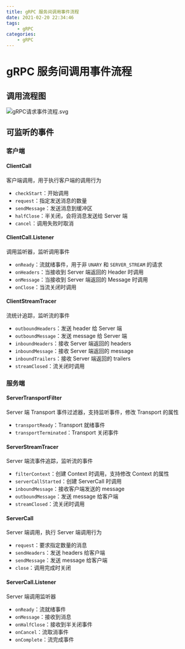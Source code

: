 ```yaml
---
title: gRPC 服务间调用事件流程
date: 2021-02-20 22:34:46
tags:
    - gRPC
categories: 
    - gRPC
---
```


# gRPC 服务间调用事件流程

## 调用流程图

![gRPC请求事件流程.svg](https://img.hellowood.dev/picture/gRPC请求事件流程.svg)

## 可监听的事件

### 客户端

#### ClientCall

客户端调用，用于执行客户端的调用行为

- `checkStart`：开始调用
- `request`：指定发送消息的数量
- `sendMessage`：发送消息到缓冲区
- `halfClose`：半关闭，会将消息发送给 Server 端
- `cancel`：调用失败时取消

#### ClientCall.Listener

调用监听器，监听调用事件

-  `onReady`：流就绪事件，用于非 `UNARY` 和 `SERVER_STREAM` 的请求
-  `onHeaders`：当接收到 Server 端返回的 Header 时调用
-  `onMessage`：当接收到 Server 端返回的 Message 时调用
-  `onClose`：当流关闭时调用

#### ClientStreamTracer

流统计追踪，监听流的事件

- `outboundHeaders`：发送 header 给 Server 端
- `outboundMessage`：发送 message 给 Server 端
- `inboundHeaders`：接收 Server 端返回的 headers
- `inboundMessage`：接收 Server 端返回的 message
- `inboundTrailers`：接收 Server 端返回的 trailers
- `streamClosed`：流关闭时调用

### 服务端

#### ServerTransportFilter

Server 端 Transport 事件过滤器，支持监听事件，修改 Transport 的属性

- `transportReady`：Transport 就绪事件
- `transportTerminated`：Transport 关闭事件

#### ServerStreamTracer

Server 端流事件追踪，监听流的事件

- `filterContext`：创建 Context 时调用，支持修改 Context 的属性
- `serverCallStarted`：创建 ServerCall 时调用
- `inboundMessage`：接收客户端发送的 message
- `outboundMessage`：发送 message 给客户端
- `streamClosed`：流关闭时调用

#### ServerCall

Server 端调用，执行 Server 端调用行为

- `request`：要求指定数量的消息
- `sendHeaders`：发送 headers 给客户端
- `sendMessage`：发送 message 给客户端
- `close`：调用完成时关闭

#### ServerCall.Listener

Server 端调用监听器

- `onReady`：流就绪事件
- `onMessage`：接收到消息
- `onHalfClose`：接收到半关闭事件
- `onCancel`：流取消事件
- `onComplete`：流完成事件


